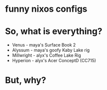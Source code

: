 # funny nixos configs

# So, what is everything?
+ Venus - maya's Surface Book 2
+ Alyssum - maya's goofy Kaby Lake rig
+ Millwright - alyx's Coffee Lake Rig
+ Hyperion - alyx's Acer ConceptD (CC715)

# But, why?

